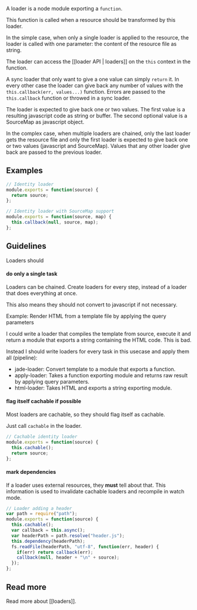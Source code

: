 A loader is a node module exporting a `function`.

This function is called when a resource should be transformed by this loader.

In the simple case, when only a single loader is applied to the resource, the loader is called with one parameter: the content of the resource file as string.

The loader can access the [[loader API | loaders]] on the `this` context in the function.

A sync loader that only want to give a one value can simply `return` it. In every other case the loader can give back any number of values with the `this.callback(err, values...)` function. Errors are passed to the `this.callback` function or throwed in a sync loader.

The loader is expected to give back one or two values. The first value is a resulting javascript code as string or buffer. The second optional value is a SourceMap as javascript object.

In the complex case, when multiple loaders are chained, only the last loader gets the resource file and only the first loader is expected to give back one or two values (javascript and SourceMap). Values that any other loader give back are passed to the previous loader.

## Examples

``` javascript
// Identity loader
module.exports = function(source) {
  return source;
};
```

``` javascript
// Identity loader with SourceMap support
module.exports = function(source, map) {
  this.callback(null, source, map);
};
```

## Guidelines

Loaders should

#### do only a single task

Loaders can be chained. Create loaders for every step, instead of a loader that does everything at once.

This also means they should not convert to javascript if not necessary.

Example: Render HTML from a template file by applying the query parameters

I could write a loader that compiles the template from source, execute it and return a module that exports a string containing the HTML code. This is bad.

Instead I should write loaders for every task in this usecase and apply them all (pipeline):

* jade-loader: Convert template to a module that exports a function.
* apply-loader: Takes a function exporting module and returns raw result by applying query parameters.
* html-loader: Takes HTML and exports a string exporting module.

#### flag itself cachable if possible

Most loaders are cachable, so they should flag itself as cachable.

Just call `cachable` in the loader.

``` javascript
// Cachable identity loader
module.exports = function(source) {
  this.cachable();
  return source;
};
```

#### mark dependencies

If a loader uses external resources, they **must** tell about that. This information is used to invalidate cachable loaders and recompile in watch mode.

``` javascript
// Loader adding a header
var path = require("path");
module.exports = function(source) {
  this.cachable();
  var callback = this.async();
  var headerPath = path.resolve("header.js");
  this.dependency(headerPath);
  fs.readFile(headerPath, "utf-8", function(err, header) {
    if(err) return callback(err);
    callback(null, header + "\n" + source);
  });
};
```

## Read more

Read more about [[loaders]].
